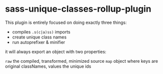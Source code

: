 # sass-unique-classes-rollup-plugin

This plugin is entirely focused on doing exactly three things:

- compiles `.s(c|a)ss)` imports
- create unique class names
- run autoprefixer & minifier

it will always export an object with two properties:

`raw` the compiled, transformed, minimized source
`map` object where keys are original classNames, values the unique ids
